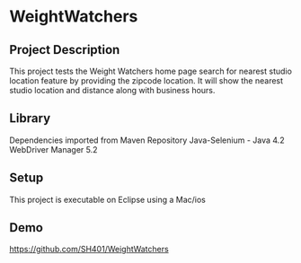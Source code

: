 # WeightWatchers


 ## Project Description
 This project tests the Weight Watchers home page search for nearest studio location feature by providing the zipcode location. 
 It will show the nearest studio location and distance along with business hours.
 
 ## Library
 Dependencies imported from Maven Repository
 Java-Selenium - Java 4.2
 WebDriver Manager 5.2
 
 ## Setup
 This project is executable on Eclipse using a Mac/ios
 
 ## Demo
 https://github.com/SH401/WeightWatchers

